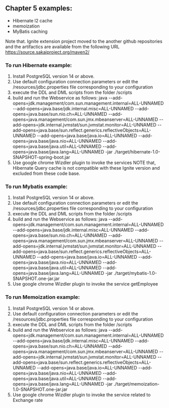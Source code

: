 ## Chapter 5 examples:

- Hibernate l2 cache
- memoization
- MyBatis caching

Note that. Ignite extension project moved to the another github repositories and the artifactics are available from the following URL https://source.sakaiproject.org/maven2/

### To run Hibernate example:
1) Install PostgreSQL version 14 or above.
2) Use default configuration connection parameters or edit the /resources/jdbc.properties file corresponding to your configuration
3) execute the DDL and DML scripts from the folder /scripts
4) build and run the Webservice as follows: java --add-opens=jdk.management/com.sun.management.internal=ALL-UNNAMED --add-opens=java.base/jdk.internal.misc=ALL-UNNAMED --add-opens=java.base/sun.nio.ch=ALL-UNNAMED --add-opens=java.management/com.sun.jmx.mbeanserver=ALL-UNNAMED --add-opens=jdk.internal.jvmstat/sun.jvmstat.monitor=ALL-UNNAMED --add-opens=java.base/sun.reflect.generics.reflectiveObjects=ALL-UNNAMED --add-opens=java.base/java.io=ALL-UNNAMED --add-opens=java.base/java.nio=ALL-UNNAMED --add-opens=java.base/java.util=ALL-UNNAMED --add-opens=java.base/java.lang=ALL-UNNAMED -jar ./target/hibernate-1.0-SNAPSHOT-spring-boot.jar
5) Use google chrome Wizdler plugin to invoke the services
NOTE that, Hibernate Query cache is not compatible with these Ignite version and excluded from these code base.

### To run Mybatis example:
1) Install PostgreSQL version 14 or above.
2) Use default configuration connection parameters or edit the /resources/jdbc.properties file corresponding to your configuration
3) execute the DDL and DML scripts from the folder /scripts
4) build and run the Webservice as follows: java --add-opens=jdk.management/com.sun.management.internal=ALL-UNNAMED --add-opens=java.base/jdk.internal.misc=ALL-UNNAMED --add-opens=java.base/sun.nio.ch=ALL-UNNAMED --add-opens=java.management/com.sun.jmx.mbeanserver=ALL-UNNAMED --add-opens=jdk.internal.jvmstat/sun.jvmstat.monitor=ALL-UNNAMED --add-opens=java.base/sun.reflect.generics.reflectiveObjects=ALL-UNNAMED --add-opens=java.base/java.io=ALL-UNNAMED --add-opens=java.base/java.nio=ALL-UNNAMED --add-opens=java.base/java.util=ALL-UNNAMED --add-opens=java.base/java.lang=ALL-UNNAMED -jar ./target/mybatis-1.0-SNAPSHOT.one-jar.jar
5) Use google chrome Wizdler plugin to invoke the service getEmployee

### To run Memoization example:
1) Install PostgreSQL version 14 or above.
2) Use default configuration connection parameters or edit the /resources/jdbc.properties file corresponding to your configuration
3) execute the DDL and DML scripts from the folder /scripts
4) build and run the Webservice as follows: java --add-opens=jdk.management/com.sun.management.internal=ALL-UNNAMED --add-opens=java.base/jdk.internal.misc=ALL-UNNAMED --add-opens=java.base/sun.nio.ch=ALL-UNNAMED --add-opens=java.management/com.sun.jmx.mbeanserver=ALL-UNNAMED --add-opens=jdk.internal.jvmstat/sun.jvmstat.monitor=ALL-UNNAMED --add-opens=java.base/sun.reflect.generics.reflectiveObjects=ALL-UNNAMED --add-opens=java.base/java.io=ALL-UNNAMED --add-opens=java.base/java.nio=ALL-UNNAMED --add-opens=java.base/java.util=ALL-UNNAMED --add-opens=java.base/java.lang=ALL-UNNAMED -jar ./target/memoization-1.0-SNAPSHOT.one-jar.jar
5) Use google chrome Wizdler plugin to invoke the service related to Exchange rate

